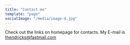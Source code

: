 ```yaml
---
title: "Contact me"
template: "page"
socialImage: "/media/image-4.jpg"
---
```


Check out the links on homepage for contacts.
My E-mail is thendricks@fastmail.com